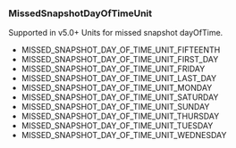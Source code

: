 ### MissedSnapshotDayOfTimeUnit
Supported in v5.0+
Units for missed snapshot dayOfTime.

- MISSED_SNAPSHOT_DAY_OF_TIME_UNIT_FIFTEENTH
- MISSED_SNAPSHOT_DAY_OF_TIME_UNIT_FIRST_DAY
- MISSED_SNAPSHOT_DAY_OF_TIME_UNIT_FRIDAY
- MISSED_SNAPSHOT_DAY_OF_TIME_UNIT_LAST_DAY
- MISSED_SNAPSHOT_DAY_OF_TIME_UNIT_MONDAY
- MISSED_SNAPSHOT_DAY_OF_TIME_UNIT_SATURDAY
- MISSED_SNAPSHOT_DAY_OF_TIME_UNIT_SUNDAY
- MISSED_SNAPSHOT_DAY_OF_TIME_UNIT_THURSDAY
- MISSED_SNAPSHOT_DAY_OF_TIME_UNIT_TUESDAY
- MISSED_SNAPSHOT_DAY_OF_TIME_UNIT_WEDNESDAY

